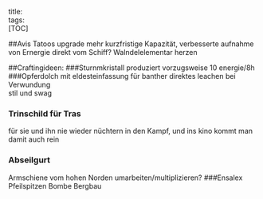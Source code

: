 title:   
tags:   
[TOC]


##Avis Tatoos upgrade
mehr kurzfristige Kapazität, verbesserte aufnahme von Ernergie direkt vom Schiff? Walndelelementar herzen



##Craftingideen:
###Sturnmkristall
produziert vorzugsweise 10 energie/8h 
###Opferdolch mit eldesteinfassung für banther
direktes leachen bei Verwundung  
stil und swag
### Trinschild für Tras  
für sie und ihn nie wieder nüchtern in den Kampf, und ins kino kommt man damit auch rein
### Abseilgurt
Armschiene vom hohen Norden umarbeiten/multiplizieren?
###Ensalex
Pfeilspitzen
Bombe 
Bergbau
